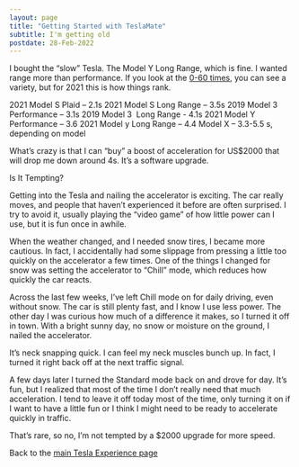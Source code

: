 ```yaml
---
layout: page
title: "Getting Started with TeslaMate"
subtitle: I'm getting old
postdate: 28-Feb-2022
---
```


I bought the “slow” Tesla. The Model Y Long Range, which is fine. I wanted range more than performance. If you look at the [0-60 times](https://www.zeroto60times.com/vehicle-make/tesla-0-60-mph-times/), you can see a variety, but for 2021 this is how things rank.

2021 Model S Plaid – 2.1s
2021 Model S Long Range – 3.5s
2019 Model 3 Performance – 3.1s
2019 Model 3  Long Range - 4.1s
2021 Model Y Performance – 3.6
2021 Model y Long Range – 4.4
Model X – 3.3-5.5 s, depending on model

What’s crazy is that I can “buy” a boost of acceleration for US$2000 that will drop me down around 4s. It’s a software upgrade.

Is It Tempting?

Getting into the Tesla and nailing the accelerator is exciting. The car really moves, and people that haven’t experienced it before are often surprised. I try to avoid it, usually playing the “video game” of how little power can I use, but it is fun once in awhile.

When the weather changed, and I needed snow tires, I became more cautious. In fact, I accidentally had some slippage from pressing a little too quickly on the accelerator a few times. One of the things I changed for snow was setting the accelerator to “Chill” mode, which reduces how quickly the car reacts.

Across the last few weeks, I’ve left Chill mode on for daily driving, even without snow. The car is still plenty fast, and I know I use less power. The other day I was curious how much of a difference it makes, so I turned it off in town. With a bright sunny day, no snow or moisture on the ground, I nailed the accelerator.

It’s neck snapping quick. I can feel my neck muscles bunch up. In fact, I turned it right back off at the next traffic signal.

A few days later I turned the Standard mode back on and drove for day. It’s fun, but I realized that most of the time I don’t really need that much acceleration. I tend to leave it off today most of the time, only turning it on if I want to have a little fun or I think I might need to be ready to accelerate quickly in traffic.

That’s rare, so no, I’m not tempted by a $2000 upgrade for more speed.

Back to the [main Tesla Experience page](/projects/tesla/theteslaexperience/)
